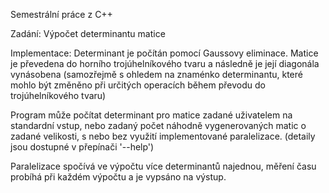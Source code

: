 ﻿Semestrální práce z C++

Zadání: Výpočet determinantu matice

Implementace:
Determinant je počítán pomocí Gaussovy eliminace. Matice je převedena do horního trojúhelníkového tvaru a následně je její diagonála vynásobena 
(samozřejmě s ohledem na znaménko determinantu, které mohlo být změněno při určitých operacích během převodu do trojúhelníkového tvaru)

Program může počítat determinant pro matice zadané uživatelem na standardní vstup,
nebo zadaný počet náhodně vygenerovaných matic o zadané velikosti, s nebo bez využití implementované paralelizace.
(detaily jsou dostupné v přepínači '--help')

Paralelizace spočívá ve výpočtu více determinantů najednou, měření času probíhá při každém výpočtu a je vypsáno na výstup.
